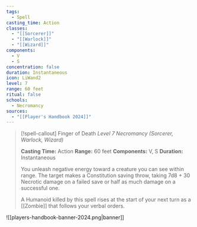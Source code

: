 ```yaml
---
tags:
  - Spell
casting_time: Action
classes:
  - "[[Sorcerer]]"
  - "[[Warlock]]"
  - "[[Wizard]]"
components:
  - V
  - S
concentration: false
duration: Instantaneous
icon: LiWand2
level: 7
range: 60 feet
ritual: false
schools:
  - Necromancy
sources: 
  - "[[Player's Handbook 2024]]"
---
```

>[!spell-callout] Finger of Death
>_Level 7 Necromancy (Sorcerer, Warlock, Wizard)_
>
>**Casting Time:** Action
>**Range:** 60 feet
>**Components:** V, S
>**Duration:** Instantaneous
>
>You unleash negative energy toward a creature you can see within range. The target makes a Constitution saving throw, taking 7d8 + 30 Necrotic damage on a failed save or half as much damage on a successful one.
>
>A Humanoid killed by this spell rises at the start of your next turn as a [[Zombie]] that follows your verbal orders.


![[players-handbook-banner-2024.png|banner]]
